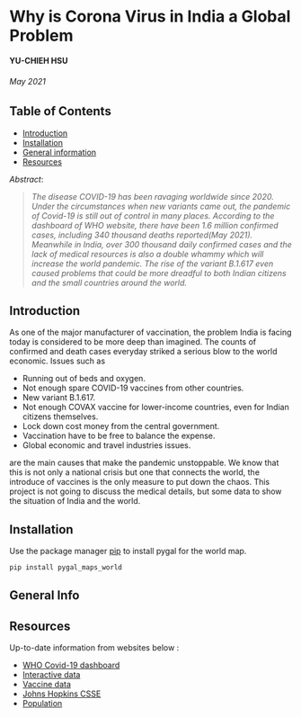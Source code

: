 # Why is Corona Virus in India a Global Problem
**YU-CHIEH HSU** 
###### _May 2021_

## Table of Contents
<ul>
<li><a href="#intro">Introduction</a></li>
<li><a href="#insta">Installation</a></li>
<li><a href="#gene">General information</a></li>
<li><a href="#reso">Resources</a></li>
</ul>

 _Abstract_:

> _The disease COVID-19 has been ravaging worldwide since 2020. Under the circumstances when new variants came out, the pandemic of Covid-19 is still out of control in many places. According to the dashboard of WHO website, there have been 1.6 million confirmed cases, including 340 thousand deaths reported(May 2021). Meanwhile in India, over 300 thousand daily confirmed cases and the lack of medical resources is also a double whammy which will increase the world pandemic. The rise of the variant B.1.617 even caused problems that could be more dreadful to both Indian citizens and the small countries around the world._

<a id='intro'></a>
## Introduction

As one of the major manufacturer of vaccination, the problem India is facing today is considered to be more deep than imagined. The counts of confirmed and death cases everyday striked a serious blow to the world economic. Issues such as 
* Running out of beds and oxygen.
* Not enough spare COVID-19 vaccines from other countries.
* New variant B.1.617.
* Not enough COVAX vaccine for lower-income countries, even for Indian citizens themselves.
* Lock down cost money from the central government.
* Vaccination have to be free to balance the expense.
* Global economic and travel industries issues.

are the main causes that make the pandemic unstoppable. We know that this is not only a national crisis but one that connects the world, the introduce of vaccines is the only measure to put down the chaos. This project is not going to discuss the medical details, but some data to show the situation of India and the world.

<a id='insta'></a>
## Installation

Use the package manager [pip](https://pip.pypa.io/en/stable/) to install pygal for the world map.

```bash
pip install pygal_maps_world
```
<a id='gene'></a>
## General Info



<a id='reso'></a>
## Resources
Up-to-date information from websites below :

* <a href="https://covid19.who.int">WHO Covid-19 dashboard</a>
* <a href="https://data.humdata.org/dataset/novel-coronavirus-2019-ncov-cases">Interactive data</a>
* <a href="https://ourworldindata.org/covid-vaccinations">Vaccine data</a>
* <a href="https://github.com/CSSEGISandData/COVID-19">Johns Hopkins CSSE</a>
* <a href="https://www.worldometers.info/world-population/population-by-country/">Population</a>


